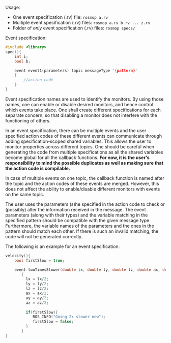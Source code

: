 Usage:
 * One event specification (.rv) file: `rosmop a.rv`
 * Multiple event specification (.rv) files: `rosmop a.rv b.rv ... z.rv`
 * Folder of *only* event specification (.rv) files: `rosmop specs/`


Event specification:
```c++
#include <library>
spec(){
	int i;
	bool b;

	event event1(parameters) topic messageType '{pattern}'
	{
		//action code
	}
}
```

Event specification names are used to identify the monitors. By using those
names, one can enable or disable desired monitors, and hence control which
events take place. One shall create different specifications for each separate
concern, so that disabling a monitor does not interfere with the functioning of
others.

In an event specification, there can be multiple events and the user specified
action codes of these different events can communicate through adding
specification-scoped shared variables. This allows the user to monitor
properties across different topics.  One should be careful when generating the
code from multiple specifications as all the shared variables become global for
all the callback functions. **For now, it is the user's responsibility to mind
the possible duplicates as well as making sure that the action code is
compilable.**

In case of multiple events on one topic, the callback function is named after
the topic and the action codes of these events are merged. However, this does
not affect the ability to enable/disable different monitors with events on the
same topic.

The user uses the parameters (s)he specified in the action code to check or
(possibly) alter the information received in the message. The event parameters
(along with their types) and the variable matching in the specified pattern
should be compatible with the given message type. Furthermore, the variable
names of the parameters and the ones in the pattern should match each other. If
there is such an invalid matching, the code will not be generated correctly. 

The following is an example for an event specification:

```c++
velocity(){
	bool firstSlow = true;

	event twoTimesSlower(double lx, double ly, double lz, double ax, double ay, double az) /landshark_control/base_velocity geometry_msgs/TwistStamped '{twist:{angular:{x:ax,y:ay,z:az},linear:{x:lx,y:ly,z:lz}}}'
       {
         lx = lx/2;
         ly = ly/2;
         lz = lz/2;
         ax = ax/2;
         ay = ay/2;
         az = az/2;
		 
		 if(firstSlow){
			ROS_INFO("Going 2x slower now");
			firstSlow = false;
		 }
       }
}
```
